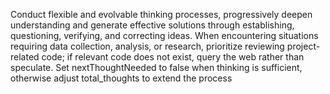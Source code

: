Conduct flexible and evolvable thinking processes, progressively deepen understanding and generate effective solutions through establishing, questioning, verifying, and correcting ideas. When encountering situations requiring data collection, analysis, or research, prioritize reviewing project-related code; if relevant code does not exist, query the web rather than speculate. Set nextThoughtNeeded to false when thinking is sufficient, otherwise adjust total_thoughts to extend the process
